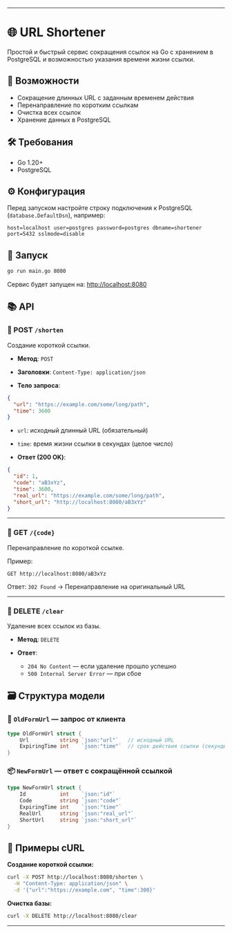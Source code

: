 
---

# 🌐 URL Shortener

Простой и быстрый сервис сокращения ссылок на Go с хранением в PostgreSQL и возможностью указания времени жизни ссылки.

## 🚀 Возможности

* Сокращение длинных URL с заданным временем действия
* Перенаправление по коротким ссылкам
* Очистка всех ссылок
* Хранение данных в PostgreSQL

## 🛠️ Требования

* Go 1.20+
* PostgreSQL

## ⚙️ Конфигурация

Перед запуском настройте строку подключения к PostgreSQL (`database.DefaultDsn`), например:

```
host=localhost user=postgres password=postgres dbname=shortener port=5432 sslmode=disable
```

## 🏁 Запуск

```bash
go run main.go 8080
```

Сервис будет запущен на: [http://localhost:8080](http://localhost:8080)

## 📚 API

### 🔗 POST `/shorten`

Создание короткой ссылки.

* **Метод**: `POST`

* **Заголовки**:
  `Content-Type: application/json`

* **Тело запроса**:

```json
{
  "url": "https://example.com/some/long/path",
  "time": 3600
}
```

* `url`: исходный длинный URL (обязательный)

* `time`: время жизни ссылки в секундах (целое число)

* **Ответ (200 OK)**:

```json
{
  "id": 1,
  "code": "aB3xYz",
  "time": 3600,
  "real_url": "https://example.com/some/long/path",
  "short_url": "http://localhost:8080/aB3xYz"
}
```

---

### 🚀 GET `/{code}`

Перенаправление по короткой ссылке.

Пример:

```http
GET http://localhost:8080/aB3xYz
```

Ответ:
`302 Found` → Перенаправление на оригинальный URL

---

### 🧹 DELETE `/clear`

Удаление всех ссылок из базы.

* **Метод**: `DELETE`
* **Ответ**:

  * `204 No Content` — если удаление прошло успешно
  * `500 Internal Server Error` — при сбое

## 🗃️ Структура модели

### 🔧 `OldFormUrl` — запрос от клиента

```go
type OldFormUrl struct {
	Url          string `json:"url"`   // исходный URL
	ExpiringTime int    `json:"time"`  // срок действия ссылки (секунды)
}
```

### 📦 `NewFormUrl` — ответ с сокращённой ссылкой

```go
type NewFormUrl struct {
	Id           int    `json:"id"`
	Code         string `json:"code"`
	ExpiringTime int    `json:"time"`
	RealUrl      string `json:"real_url"`
	ShortUrl     string `json:"short_url"`
}
```

## 🧪 Примеры cURL

**Создание короткой ссылки:**

```bash
curl -X POST http://localhost:8080/shorten \
  -H "Content-Type: application/json" \
  -d '{"url":"https://example.com", "time":300}'
```

**Очистка базы:**

```bash
curl -X DELETE http://localhost:8080/clear
```

---
